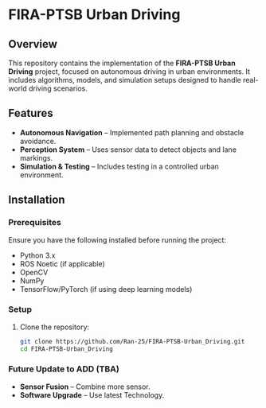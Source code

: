 # FIRA-PTSB Urban Driving

## Overview  
This repository contains the implementation of the **FIRA-PTSB Urban Driving** project, focused on autonomous driving in urban environments. It includes algorithms, models, and simulation setups designed to handle real-world driving scenarios.  

## Features  
- **Autonomous Navigation** – Implemented path planning and obstacle avoidance.  
- **Perception System** – Uses sensor data to detect objects and lane markings.  
- **Simulation & Testing** – Includes testing in a controlled urban environment.  

## Installation  
### Prerequisites  
Ensure you have the following installed before running the project:  
- Python 3.x  
- ROS Noetic (if applicable)  
- OpenCV  
- NumPy  
- TensorFlow/PyTorch (if using deep learning models)  

### Setup  
1. Clone the repository:  
   ```sh  
   git clone https://github.com/Ran-25/FIRA-PTSB-Urban_Driving.git  
   cd FIRA-PTSB-Urban_Driving  
   ```  

### Future Update to ADD (TBA)
- **Sensor Fusion** – Combine more sensor.  
- **Software Upgrade** – Use latest Technology.